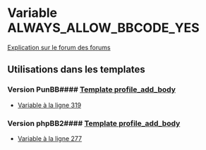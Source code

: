 # Variable ALWAYS_ALLOW_BBCODE_YES
[Explication sur le forum des forums](http://forum.forumactif.com/t294113-listing-des-variables#ALWAYS_ALLOW_BBCODE_YES)
## Utilisations dans les templates
### Version PunBB#### [Template profile_add_body](punbb/profile_add_body.md)
* [Variable à la ligne 319](../punbb/profile_add_body.tpl#L319)
### Version phpBB2#### [Template profile_add_body](subsilver/profile_add_body.md)
* [Variable à la ligne 277](../subsilver/profile_add_body.tpl#L277)